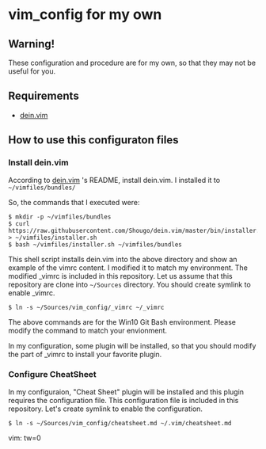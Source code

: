 # vim_config for my own

## Warning!

These configuration and procedure are for my own, so that they may not be useful for you.

## Requirements

* [dein.vim]

[dein.vim]: https://github.com/Shougo/dein.vim

## How to use this configuraton files

### Install dein.vim

According to [dein.vim] 's README, install dein.vim.
I installed it to `~/vimfiles/bundles/`

So, the commands that I executed were:

```
$ mkdir -p ~/vimfiles/bundles
$ curl https://raw.githubusercontent.com/Shougo/dein.vim/master/bin/installer.sh > ~/vimfiles/installer.sh
$ bash ~/vimfiles/installer.sh ~/vimfiles/bundles
```

This shell script installs dein.vim into the above directory and show an example of the vimrc content.
I modified it to match my environment.
The modified \_vimrc is included in this repository.
Let us assume that this repository are clone into `~/Sources` directory.
You should create symlink to enable \_vimrc.

```
$ ln -s ~/Sources/vim_config/_vimrc ~/_vimrc
```

The above commands are for the Win10 Git Bash environment.
Please modify the command to match your envionment.

In my configuration, some plugin will be installed, so that you should modify the part of \_vimrc to install your favorite plugin.

### Configure CheatSheet

In my configuraion, "Cheat Sheet" plugin will be installed and this plugin requires the configuration file.
This configuration file is included in this repository.
Let's create symlink to enable the configuration.

```
$ ln -s ~/Sources/vim_config/cheatsheet.md ~/.vim/cheatsheet.md
```

vim: tw=0
